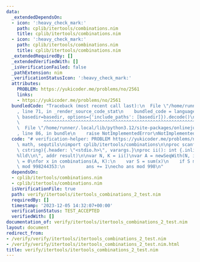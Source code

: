 ```yaml
---
data:
  _extendedDependsOn:
  - icon: ':heavy_check_mark:'
    path: cplib/itertools/combinations.nim
    title: cplib/itertools/combinations.nim
  - icon: ':heavy_check_mark:'
    path: cplib/itertools/combinations.nim
    title: cplib/itertools/combinations.nim
  _extendedRequiredBy: []
  _extendedVerifiedWith: []
  _isVerificationFailed: false
  _pathExtension: nim
  _verificationStatusIcon: ':heavy_check_mark:'
  attributes:
    PROBLEM: https://yukicoder.me/problems/no/2561
    links:
    - https://yukicoder.me/problems/no/2561
  bundledCode: "Traceback (most recent call last):\n  File \"/home/runner/.local/lib/python3.12/site-packages/onlinejudge_verify/documentation/build.py\"\
    , line 71, in _render_source_code_stat\n    bundled_code = language.bundle(stat.path,\
    \ basedir=basedir, options={'include_paths': [basedir]}).decode()\n          \
    \         ^^^^^^^^^^^^^^^^^^^^^^^^^^^^^^^^^^^^^^^^^^^^^^^^^^^^^^^^^^^^^^^^^^^^^^^^^^^^^^^^^\n\
    \  File \"/home/runner/.local/lib/python3.12/site-packages/onlinejudge_verify/languages/nim.py\"\
    , line 86, in bundle\n    raise NotImplementedError\nNotImplementedError\n"
  code: "# verification-helper: PROBLEM https://yukicoder.me/problems/no/2561\nimport\
    \ math, sequtils\nimport cplib/itertools/combinations\n\nproc scanf(formatstr:\
    \ cstring){.header: \"<stdio.h>\", varargs.}\nproc ii(): int {.inline.} = scanf(\"\
    %lld\\n\", addr result)\n\nvar N, K = ii()\nvar A = newSeqWith(N, ii())\nvar ans\
    \ = 0\nfor x in combinations(A, K):\n    var S = sum(x)\n    if S mod 998 >= S\
    \ mod 998244353:\n        ans += 1\necho ans mod 998\n"
  dependsOn:
  - cplib/itertools/combinations.nim
  - cplib/itertools/combinations.nim
  isVerificationFile: true
  path: verify/itertools/itertools_combinations_2_test.nim
  requiredBy: []
  timestamp: '2023-12-05 14:32:07+00:00'
  verificationStatus: TEST_ACCEPTED
  verifiedWith: []
documentation_of: verify/itertools/itertools_combinations_2_test.nim
layout: document
redirect_from:
- /verify/verify/itertools/itertools_combinations_2_test.nim
- /verify/verify/itertools/itertools_combinations_2_test.nim.html
title: verify/itertools/itertools_combinations_2_test.nim
---
```

